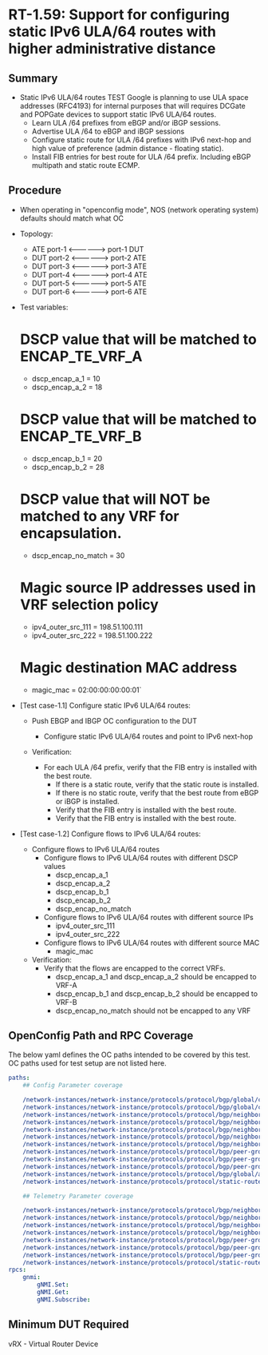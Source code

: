# RT-1.59: Support for configuring static IPv6 ULA/64 routes with higher administrative distance

## Summary

*   Static IPv6 ULA/64 routes TEST
Google is planning to use ULA space addresses (RFC4193) for internal purposes that will requires DCGate and POPGate devices to support static IPv6 ULA/64 routes.
    *   Learn ULA /64 prefixes from eBGP and/or iBGP sessions.
    *   Advertise ULA /64 to eBGP and iBGP sessions
    *   Configure static route for ULA /64 prefixes with IPv6 next-hop and high value of preference (admin distance - floating static).
    *   Install FIB entries for best route for ULA /64 prefix. Including eBGP multipath and static route ECMP.


## Procedure

*   When operating in "openconfig mode", NOS (network operating system) defaults should match what OC

*   Topology:
    *   ATE port-1 <------> port-1 DUT
    *   DUT port-2 <------> port-2 ATE
    *   DUT port-3 <------> port-3 ATE
    *   DUT port-4 <------> port-4 ATE
    *   DUT port-5 <------> port-5 ATE
    *   DUT port-6 <------> port-6 ATE

*   Test variables:
    # DSCP value that will be matched to ENCAP_TE_VRF_A
    * dscp_encap_a_1 = 10
    * dscp_encap_a_2 = 18

    # DSCP value that will be matched to ENCAP_TE_VRF_B
    * dscp_encap_b_1 = 20
    * dscp_encap_b_2 = 28

    # DSCP value that will NOT be matched to any VRF for encapsulation.
    * dscp_encap_no_match = 30

    # Magic source IP addresses used in VRF selection policy
    * ipv4_outer_src_111 = 198.51.100.111
    * ipv4_outer_src_222 = 198.51.100.222

    # Magic destination MAC address
    * magic_mac = 02:00:00:00:00:01`

*   [Test case-1.1] Configure static IPv6 ULA/64 routes:
    *   Push EBGP and IBGP OC configuration to the DUT 
        *   Configure static IPv6 ULA/64 routes and point to IPv6 next-hop       

    *   Verification:
        *   For each ULA /64 prefix, verify that the FIB entry is installed
            with the best route.
            *   If there is a static route, verify that the static route is
                installed.
            *   If there is no static route, verify that the best route from
                eBGP or iBGP is installed.
            *   Verify that the FIB entry is installed with the best route.
            *   Verify that the FIB entry is installed with the best route.

*   [Test case-1.2] Configure flows to IPv6 ULA/64 routes:
    *   Configure flows to IPv6 ULA/64 routes
        *   Configure flows to IPv6 ULA/64 routes with different DSCP values
            *   dscp_encap_a_1
            *   dscp_encap_a_2
            *   dscp_encap_b_1
            *   dscp_encap_b_2
            *   dscp_encap_no_match
        *   Configure flows to IPv6 ULA/64 routes with different source IPs
            *   ipv4_outer_src_111
            *   ipv4_outer_src_222
        *   Configure flows to IPv6 ULA/64 routes with different source MAC
            *   magic_mac
    *   Verification:
        *   Verify that the flows are encapped to the correct VRFs.
            *   dscp_encap_a_1 and dscp_encap_a_2 should be encapped to VRF-A
            *   dscp_encap_b_1 and dscp_encap_b_2 should be encapped to VRF-B
            *   dscp_encap_no_match should not be encapped to any VRF



## OpenConfig Path and RPC Coverage

The below yaml defines the OC paths intended to be covered by this test.  OC paths used for test setup are not listed here.

```yaml
paths:
    ## Config Parameter coverage

    /network-instances/network-instance/protocols/protocol/bgp/global/config/as:
    /network-instances/network-instance/protocols/protocol/bgp/global/config/router-id:
    /network-instances/network-instance/protocols/protocol/bgp/neighbors/neighbor/config/auth-password:
    /network-instances/network-instance/protocols/protocol/bgp/neighbors/neighbor/config/neighbor-address:
    /network-instances/network-instance/protocols/protocol/bgp/neighbors/neighbor/config/peer-as:
    /network-instances/network-instance/protocols/protocol/bgp/neighbors/neighbor/neighbor-address:
    /network-instances/network-instance/protocols/protocol/bgp/neighbors/neighbor/afi-safis/afi-safi/config/enabled:
    /network-instances/network-instance/protocols/protocol/bgp/peer-groups/peer-group/config/auth-password:
    /network-instances/network-instance/protocols/protocol/bgp/peer-groups/peer-group/config/peer-as:
    /network-instances/network-instance/protocols/protocol/bgp/peer-groups/peer-group/afi-safis/afi-safi/config/enabled:
    /network-instances/network-instance/protocols/protocol/bgp/global/afi-safis/afi-safi/config/enabled:
    /network-instances/network-instance/protocols/protocol/static-routes/static/config/prefix:

    ## Telemetry Parameter coverage

    /network-instances/network-instance/protocols/protocol/bgp/neighbors/neighbor/state/session-state:
    /network-instances/network-instance/protocols/protocol/bgp/neighbors/neighbor/state/supported-capabilities: 
    /network-instances/network-instance/protocols/protocol/bgp/neighbors/neighbor/state/peer-type:
    /network-instances/network-instance/protocols/protocol/bgp/neighbors/neighbor/state/peer-as:
    /network-instances/network-instance/protocols/protocol/bgp/peer-groups/peer-group/state/peer-type:
    /network-instances/network-instance/protocols/protocol/bgp/peer-groups/peer-group/state/peer-as:
    /network-instances/network-instance/protocols/protocol/bgp/peer-groups/peer-group/state/local-as:
    /network-instances/network-instance/protocols/protocol/static-routes/static/state/prefix:
rpcs:
    gnmi:
        gNMI.Set:
        gNMI.Get:
        gNMI.Subscribe:
```
## Minimum DUT Required

vRX - Virtual Router Device


